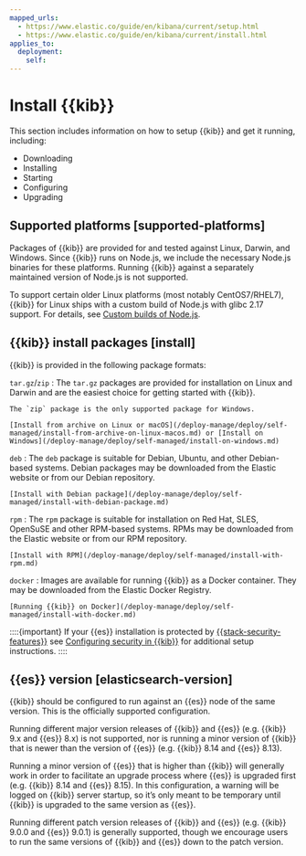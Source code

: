```yaml
---
mapped_urls:
  - https://www.elastic.co/guide/en/kibana/current/setup.html
  - https://www.elastic.co/guide/en/kibana/current/install.html
applies_to:
  deployment:
    self:
---
```


# Install {{kib}}

This section includes information on how to setup {{kib}} and get it running, including:


* Downloading
* Installing
* Starting
* Configuring
* Upgrading


## Supported platforms [supported-platforms] 

Packages of {{kib}} are provided for and tested against Linux, Darwin, and Windows. Since {{kib}} runs on Node.js, we include the necessary Node.js binaries for these platforms. Running {{kib}} against a separately maintained version of Node.js is not supported.

To support certain older Linux platforms (most notably CentOS7/RHEL7), {{kib}} for Linux ships with a custom build of Node.js with glibc 2.17 support. For details, see [Custom builds of Node.js](asciidocalypse://docs/kibana/docs/extend/upgrading-nodejs.md#custom-nodejs-builds).

## {{kib}} install packages [install]

{{kib}} is provided in the following package formats:

`tar.gz`/`zip`
:   The `tar.gz` packages are provided for installation on Linux and Darwin and are the easiest choice for getting started with {{kib}}.

    The `zip` package is the only supported package for Windows.

    [Install from archive on Linux or macOS](/deploy-manage/deploy/self-managed/install-from-archive-on-linux-macos.md) or [Install on Windows](/deploy-manage/deploy/self-managed/install-on-windows.md)


`deb`
:   The `deb` package is suitable for Debian, Ubuntu, and other Debian-based systems.  Debian packages may be downloaded from the Elastic website or from our Debian repository.

    [Install with Debian package](/deploy-manage/deploy/self-managed/install-with-debian-package.md)


`rpm`
:   The `rpm` package is suitable for installation on Red Hat, SLES, OpenSuSE and other RPM-based systems.  RPMs may be downloaded from the Elastic website or from our RPM repository.

    [Install with RPM](/deploy-manage/deploy/self-managed/install-with-rpm.md)


`docker`
:   Images are available for running {{kib}} as a Docker container. They may be downloaded from the Elastic Docker Registry.

    [Running {{kib}} on Docker](/deploy-manage/deploy/self-managed/install-with-docker.md)


::::{important} 
If your {{es}} installation is protected by [{{stack-security-features}}](/deploy-manage/security.md) see [Configuring security in {{kib}}](/deploy-manage/security.md) for additional setup instructions.
::::

## {{es}} version [elasticsearch-version] 

{{kib}} should be configured to run against an {{es}} node of the same version. This is the officially supported configuration.

Running different major version releases of {{kib}} and {{es}} (e.g. {{kib}} 9.x and {{es}} 8.x) is not supported, nor is running a minor version of {{kib}} that is newer than the version of {{es}} (e.g. {{kib}} 8.14 and {{es}} 8.13).

Running a minor version of {{es}} that is higher than {{kib}} will generally work in order to facilitate an upgrade process where {{es}} is upgraded first (e.g. {{kib}} 8.14 and {{es}} 8.15). In this configuration, a warning will be logged on {{kib}} server startup, so it’s only meant to be temporary until {{kib}} is upgraded to the same version as {{es}}.

Running different patch version releases of {{kib}} and {{es}} (e.g. {{kib}} 9.0.0 and {{es}} 9.0.1) is generally supported, though we encourage users to run the same versions of {{kib}} and {{es}} down to the patch version.
